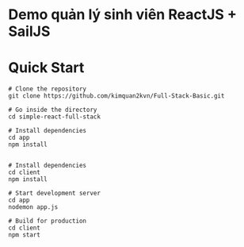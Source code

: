 # Demo quản lý sinh viên ReactJS + SailJS
# Quick Start
```
# Clone the repository
git clone https://github.com/kimquan2kvn/Full-Stack-Basic.git

# Go inside the directory
cd simple-react-full-stack

# Install dependencies
cd app
npm install


# Install dependencies
cd client
npm install

# Start development server
cd app
nodemon app.js

# Build for production
cd client
npm start
```
